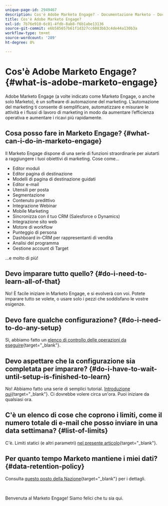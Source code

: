 ```yaml
---
unique-page-id: 2949467
description: Cos'è Adobe Marketo Engage? - Documentazione Marketo - Documentazione del prodotto
title: Cos'è Adobe Marketo Engage?
exl-id: 7b76e910-6c01-4fdb-8ab8-f6b1abe13136
source-git-commit: e6b585657b61f1d327cc6083bb3c4de44a130b3a
workflow-type: tm+mt
source-wordcount: '289'
ht-degree: 0%

---
```


# Cos&#39;è Adobe Marketo Engage? {#what-is-adobe-marketo-engage}

Adobe Marketo Engage (a volte indicato come Marketo Engage, o anche solo Marketo), è un software di automazione del marketing. L’automazione del marketing ti consente di semplificare, automatizzare e misurare le attività e i flussi di lavoro di marketing in modo da aumentare l’efficienza operativa e aumentare i ricavi più rapidamente.

## Cosa posso fare in Marketo Engage? {#what-can-i-do-in-marketo-engage}

Il Marketo Engage dispone di una serie di funzioni straordinarie per aiutarti a raggiungere i tuoi obiettivi di marketing. Cose come...

* Editor moduli
* Editor pagina di destinazione
* Modelli di pagina di destinazione guidati
* Editor e-mail
* Utensili per posta
* Segmentazione
* Contenuto predittivo
* Integrazione Webinar
* Mobile Marketing
* Sincronizza con il tuo CRM (Salesforce o Dynamics)
* Integrazione sito web
* Motore di workflow
* Punteggio di persona
* Dashboard in-CRM per rappresentanti di vendita
* Analisi del programma
* Gestione account di Target

...e molto di più!

## Devo imparare tutto quello? {#do-i-need-to-learn-all-of-that}

No! È facile iniziare in Marketo Engage, e si evolverà con voi. Potete imparare tutto se volete, o usare solo i pezzi che soddisfano le vostre esigenze.

## Devo fare qualche configurazione? {#do-i-need-to-do-any-setup}

Sì, abbiamo fatto un [elenco di controllo delle operazioni da eseguire](/help/marketo/getting-started/setup/setup-checklist.md){target="_blank"}.

## Devo aspettare che la configurazione sia completata per imparare? {#do-i-have-to-wait-until-setup-is-finished-to-learn}

No! Abbiamo fatto una serie di semplici tutorial. [Introduzione qui](/help/marketo/getting-started/quick-wins/get-set-up-and-add-a-person.md){target="_blank"}. Ci dovrebbe volere circa un&#39;ora. Puoi iniziare da qualsiasi ora.

## C&#39;è un elenco di cose che coprono i limiti, come il numero totale di e-mail che posso inviare in una data settimana? {#list-of-limits}

C&#39;è. Limiti statici (e altri parametri) [nel presente articolo](https://helpx.adobe.com/legal/product-descriptions/adobe-marketo-engage---product-description.html#performance-guardrails){target="_blank"}.

## Per quanto tempo Marketo mantiene i miei dati? {#data-retention-policy}

Consulta [questo posto della Nazione](https://nation.marketo.com/t5/knowledgebase/marketo-activities-data-retention-policy-under-the-hood/ta-p/251191){target="_blank"} per i dettagli.

<br>

Benvenuta al Marketo Engage! Siamo felici che tu sia qui.
